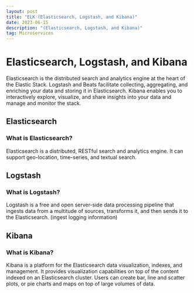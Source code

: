 ```yaml
---
layout: post
title: "ELK (Elasticsearch, Logstash, and Kibana)"
date: 2023-06-15
description: "(Elasticsearch, Logstash, and Kibana)"
tag: Microservices
---
```


# Elasticsearch, Logstash, and Kibana

Elasticsearch is the distributed search and analytics engine at the heart of the Elastic Stack. Logstash and Beats facilitate collecting, aggregating, and enriching your data and storing it in Elasticsearch. Kibana enables you to interactively explore, visualize, and share insights into your data and manage and monitor the stack.

## Elasticsearch

### What is Elasticsearch?

Elasticsearch is a distributed, RESTful search and analytics engine. It can support geo-location, time-series, and textual search.

## Logstash

### What is Logstash?

Logstash is a free and open server-side data processing pipeline that ingests data from a multitude of sources, transforms it, and then sends it to the Elasticsearch. (ingest logging information)

## Kibana

### What is Kibana?

Kibana is a platform for the Elasticsearch data visualization, indexes, and management. It provides visualization capabilities on top of the content indexed on an Elasticsearch cluster. Users can create bar, line and scatter plots, or pie charts and maps on top of large volumes of data.
